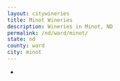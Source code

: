 ```yaml
---
layout: citywineries
title: Minot Wineries
description: Wineries in Minot, ND
permalink: /nd/ward/minot/
state: nd
county: ward
city: minot
---
```

-
